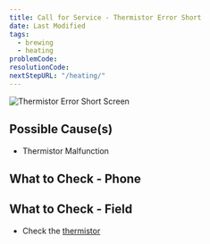 ```yaml
---
title: Call for Service - Thermistor Error Short
date: Last Modified 
tags:
  - brewing
  - heating
problemCode:
resolutionCode:
nextStepURL: "/heating/"
---
```

![Thermistor Error Short Screen](/images/error_thermistor_short.png)

## Possible Cause(s)

- Thermistor Malfunction

## What to Check - Phone

## What to Check - Field

- Check the [thermistor](/smartbrew/kb/check-thermistor/)